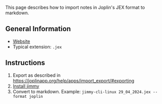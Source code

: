 This page describes how to import notes in Joplin's JEX format to markdown.

## General Information

- [Website](https://joplinapp.org/)
- Typical extension: `.jex`

## Instructions

1. Export as described in <https://joplinapp.org/help/apps/import_export/#exporting>
2. [Install jimmy](../index.md#installation)
3. Convert to markdown. Example: `jimmy-cli-linux 29_04_2024.jex --format joplin`
